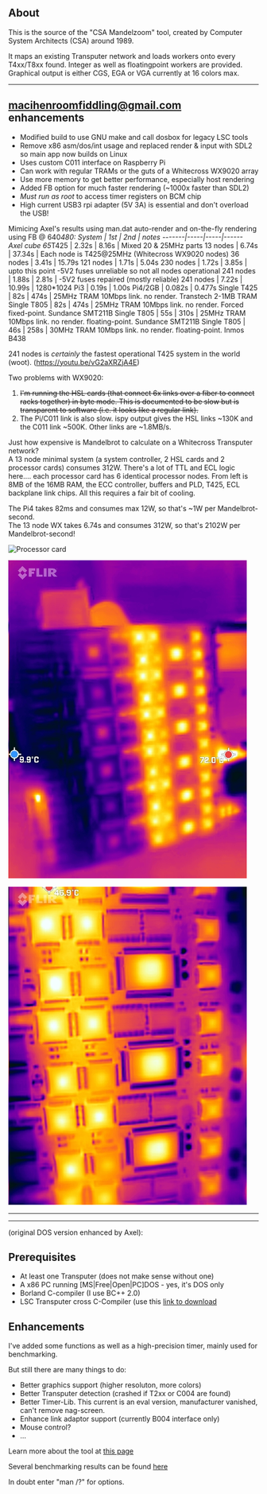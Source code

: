 About
-----
This is the source of the "CSA Mandelzoom" tool, created by Computer System Architects (CSA) around 1989.

It maps an existing Transputer network and loads workers onto every T4xx/T8xx found. Integer as well as floatingpoint workers are provided. Graphical output is either CGS, EGA or VGA currently at 16 colors max.
<hr>

macihenroomfiddling@gmail.com enhancements
------------------------
* Modified build to use GNU make and call dosbox for legacy LSC tools
* Remove x86 asm/dos/int usage and replaced render & input with SDL2 so main app now builds on Linux
* Uses custom C011 interface on Raspberry Pi
* Can work with regular TRAMs or the guts of a Whitecross WX9020 array
* Use more memory to get better performance, especially host rendering
* Added FB option for much faster rendering (~1000x faster than SDL2)
* *Must run as root* to access timer registers on BCM chip
* High current USB3 rpi adapter (5V 3A) is essential and don't overload the USB!

Mimicing Axel's results using man.dat auto-render and on-the-fly rendering using FB @ 640*480:
System | 1st | 2nd | notes
-------|-----|-----|------
Axel cube 65*T425 | 2.32s | 8.16s | Mixed 20 & 25MHz parts
13  nodes | 6.74s | 37.34s | Each node is T425@25MHz (Whitecross WX9020 nodes)
36  nodes | 3.41s | 15.79s
121 nodes | 1.71s | 5.04s
230 nodes | 1.72s | 3.85s | upto this point -5V2 fuses unreliable so not all nodes operational
241 nodes | 1.88s | 2.81s | -5V2 fuses repaired (mostly reliable)
241 nodes | 7.22s | 10.99s | 1280*1024
Pi3       | 0.19s | 1.00s
Pi4/2GB   | 0.082s | 0.477s
Single T425 | 82s | 474s | 25MHz TRAM 10Mbps link. no render. Transtech 2-1MB TRAM
Single T805 | 82s | 474s | 25MHz TRAM 10Mbps link. no render. Forced fixed-point. Sundance SMT211B
Single T805 | 55s | 310s | 25MHz TRAM 10Mbps link. no render. floating-point. Sundance SMT211B
Single T805 | 46s | 258s | 30MHz TRAM 10Mbps link. no render. floating-point. Inmos B438

241 nodes is _certainly_ the fastest operational T425 system in the world (woot). (https://youtu.be/vG2aXRZjA4E)

Two problems with WX9020:
1. ~~I'm running the HSL cards (that connect 6x links over a fiber to connect racks together) in byte mode. This is documented to be slow but is transparent to software (i.e. it looks like a regular link).~~
2. The Pi/C011 link is also slow. ispy output gives the HSL links ~130K and the C011 link ~500K. Other links are ~1.8MB/s.

Just how expensive is Mandelbrot to calculate on a Whitecross Transputer network?  
A 13 node minimal system (a system controller, 2 HSL cards and 2 processor cards) consumes 312W. There's a lot of TTL and ECL logic here.... each processor card has 6 identical processor nodes. From left is 8MB of the 16MB RAM, the ECC controller, buffers and PLD, T425, ECL backplane link chips. All this requires a fair bit of cooling.

The Pi4 takes 82ms and consumes max 12W, so that's ~1W per Mandelbrot-second.  
The 13 node WX takes 6.74s and consumes 312W, so that's 2102W per Mandelbrot-second!

![Processor card](whitecross/IMG_20220320_142956.jpg)

![Processor card](whitecross/FLIR_20220320_023946.jpg)

![Processor card](whitecross/FLIR_20220320_024258.jpg)

<hr>
<hr>
(original DOS version enhanced by Axel):

Prerequisites
-------------
* At least one Transputer (does not make sense without one)
* A x86 PC running [MS|Free|Open|PC]DOS - yes, it's DOS only
* Borland C-compiler (I use BC++ 2.0)
* LSC Transputer cross C-Compiler (use this [link to download](http://www.classiccmp.org/transputer/software/languages/ansic/lsc/lsc-V89.1.tar.gz)

Enhancements
------------
I've added some functions as well as a high-precision timer, mainly used for benchmarking.

But still there are many things to do:
* Better graphics support (higher resoluton, more colors)
* Better Transputer detection (crashed if T2xx or C004 are found)
* Better Timer-Lib. This current is an eval version, manufacturer vanished, can't remove nag-screen.
* Enhance link adaptor support (currently B004 interface only)
* Mouse control?
* ...

Learn more about the tool at [this page](http://www.geekdot.com/basic-transputer-tools)

Several benchmarking results can be found [here](http://www.geekdot.com/lies-damn-lies-and-benchmarks)

In doubt enter "man /?" for options. 



